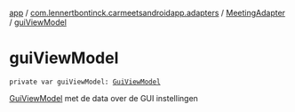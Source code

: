 [app](../../index.md) / [com.lennertbontinck.carmeetsandroidapp.adapters](../index.md) / [MeetingAdapter](index.md) / [guiViewModel](./gui-view-model.md)

# guiViewModel

`private var guiViewModel: `[`GuiViewModel`](../../com.lennertbontinck.carmeetsandroidapp.viewmodels/-gui-view-model/index.md)

[GuiViewModel](../../com.lennertbontinck.carmeetsandroidapp.viewmodels/-gui-view-model/index.md) met de data over de GUI instellingen

